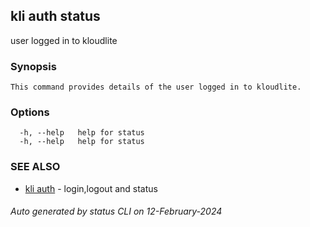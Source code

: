 ## kli auth status

user logged in to kloudlite

### Synopsis

```
This command provides details of the user logged in to kloudlite.
```

### Options

```
  -h, --help   help for status
  -h, --help   help for status
```

### SEE ALSO

* [kli auth](kli_auth.md)  - login,logout and status

###### Auto generated by status CLI on 12-February-2024
